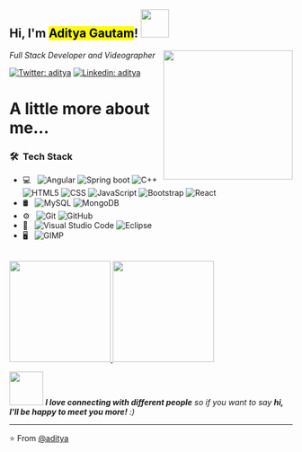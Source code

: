 <h2> Hi, I'm <mark>Aditya Gautam</mark>! <img src="https://media.giphy.com/media/WUlplcMpOCEmTGBtBW/giphy.gif" width="50"></h2>
<img align='right' src="https://media-exp1.licdn.com/dms/image/C5603AQGlUhhTatvzwQ/profile-displayphoto-shrink_400_400/0?e=1608163200&v=beta&t=N-5sV7NVpqBHlLOJo1wC27_Rnt2a6jXnvCHmSgkWjVs" width="230" border-radius="50%">
<p><em>Full Stack Developer and Videographer  
</em></p>

[![Twitter: aditya](https://img.shields.io/twitter/follow/chaoticbloke?style=social)](https://twitter.com/chaoticbloke)
[![Linkedin: aditya](https://img.shields.io/badge/-adityaparker-blue?style=flat-square&logo=Linkedin&logoColor=white&link=https://www.linkedin.com/in/adityaparker/)](https://www.linkedin.com/in/adityaparker/)

<h1> A little more about me...  </h1>

<h3> 🛠 &nbsp;Tech Stack</h3>

- 💻 &nbsp;
  ![Angular](https://img.shields.io/badge/-Angular-333333?style=flat&logo=Angular)
  ![Spring boot](https://img.shields.io/badge/-Java-333333?style=flat&logo=Spring&logoColor=007396)
  ![C++](https://img.shields.io/badge/-C++-333333?style=flat&logo=C%2B%2B&logoColor=00599C)
  ![HTML5](https://img.shields.io/badge/-HTML5-333333?style=flat&logo=HTML5)
  ![CSS](https://img.shields.io/badge/-CSS-333333?style=flat&logo=CSS3&logoColor=1572B6)
  ![JavaScript](https://img.shields.io/badge/-JavaScript-333333?style=flat&logo=javascript)
  ![Bootstrap](https://img.shields.io/badge/-Bootstrap-333333?style=flat&logo=bootstrap&logoColor=563D7C)
  ![React](https://img.shields.io/badge/-React-333333?style=flat&logo=react)
- 🛢 &nbsp;
  ![MySQL](https://img.shields.io/badge/-MySQL-333333?style=flat&logo=mysql)
  ![MongoDB](https://img.shields.io/badge/-MongoDB-333333?style=flat&logo=mongodb)
- ⚙️ &nbsp;
  ![Git](https://img.shields.io/badge/-Git-333333?style=flat&logo=git)
  ![GitHub](https://img.shields.io/badge/-GitHub-333333?style=flat&logo=github)
- 🔧 &nbsp;
  ![Visual Studio Code](https://img.shields.io/badge/-Visual%20Studio%20Code-333333?style=flat&logo=visual-studio-code&logoColor=007ACC) 
  ![Eclipse](https://img.shields.io/badge/-Eclipse-333333?style=flat&logo=eclipse-ide&logoColor=2C2255)
- 🖥 &nbsp;
  ![GIMP](https://img.shields.io/badge/-Gimp-333333?style=flat&logo=adobe-Gimp)
 

<br/>

<a href="https://github.com/AVS1508">
  <img height="180em" src="https://github-readme-stats.vercel.app/api?username=AdityaParker&theme=buefy&show_icons=true" />
  <img height="180em" src="https://github-readme-stats.vercel.app/api/top-langs/?username=AdityaParker&theme=buefy&layout=compact" />
</a>

<br/>


<img src="https://media.giphy.com/media/LnQjpWaON8nhr21vNW/giphy.gif" width="60"> <em><b>I love connecting with different people</b> so if you want to say <b>hi, I'll be happy to meet you more!</b> :)</em>

---

⭐️ From [@aditya](https://github.com/AdityaParker)
